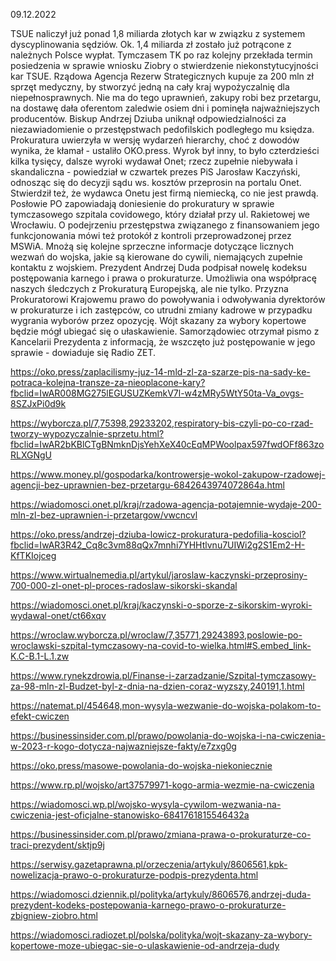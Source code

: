 09.12.2022

TSUE naliczył już ponad 1,8 miliarda złotych kar w związku z systemem dyscyplinowania sędziów. Ok. 1,4 miliarda zł zostało już potrącone z należnych Polsce wypłat. Tymczasem TK po raz kolejny przekłada termin posiedzenia w sprawie wniosku Ziobry o stwierdzenie niekonstytucyjności kar TSUE. Rządowa Agencja Rezerw Strategicznych kupuje za 200 mln zł sprzęt medyczny, by stworzyć jedną na cały kraj wypożyczalnię dla niepełnosprawnych. Nie ma do tego uprawnień, zakupy robi bez przetargu, na dostawę dała oferentom zaledwie osiem dni i pominęła najważniejszych producentów. Biskup Andrzej Dziuba uniknął odpowiedzialności za niezawiadomienie o przestępstwach pedofilskich podległego mu księdza. Prokuratura uwierzyła w wersję wydarzeń hierarchy, choć z dowodów wynika, że kłamał - ustaliło OKO.press. Wyrok był inny, to było czterdzieści kilka tysięcy, dalsze wyroki wydawał Onet; rzecz zupełnie niebywała i skandaliczna - powiedział w czwartek prezes PiS Jarosław Kaczyński, odnosząc się do decyzji sądu ws. kosztów przeprosin na portalu Onet. Stwierdził też, że wydawca Onetu jest firmą niemiecką, co nie jest prawdą. Posłowie PO zapowiadają doniesienie do prokuratury w sprawie tymczasowego szpitala covidowego, który działał przy ul. Rakietowej we Wrocławiu. O podejrzeniu przestępstwa związanego z finansowaniem jego funkcjonowania mówi też protokół z kontroli przeprowadzonej przez MSWiA. Mnożą się kolejne sprzeczne informacje dotyczące licznych wezwań do wojska, jakie są kierowane do cywili, niemających zupełnie kontaktu z wojskiem. Prezydent Andrzej Duda podpisał nowelę kodeksu postępowania karnego i prawa o prokuraturze. Umożliwia ona współpracę naszych śledczych z Prokuraturą Europejską, ale nie tylko. Przyzna Prokuratorowi Krajowemu prawo do powoływania i odwoływania dyrektorów w prokuraturze i ich zastępców, co utrudni zmiany kadrowe w przypadku wygrania wyborów przez opozycję. Wójt skazany za wybory kopertowe będzie mógł ubiegać się o ułaskawienie. Samorządowiec otrzymał pismo z Kancelarii Prezydenta z informacją, że wszczęto już postępowanie w jego sprawie - dowiaduje się Radio ZET.

https://oko.press/zaplacilismy-juz-14-mld-zl-za-szarze-pis-na-sady-ke-potraca-kolejna-transze-za-nieoplacone-kary?fbclid=IwAR008MG275lEGUSUZKemkV7l-w4zMRy5WtY50ta-Va_ovgs-8SZJxPi0d9k

https://wyborcza.pl/7,75398,29233202,respiratory-bis-czyli-po-co-rzad-tworzy-wypozyczalnie-sprzetu.html?fbclid=IwAR2bKBlCTgBNmknDjsYehXeX40cEqMPWoolpax597fwdOFf863zoRLXGNgU

https://www.money.pl/gospodarka/kontrowersje-wokol-zakupow-rzadowej-agencji-bez-uprawnien-bez-przetargu-6842643974072864a.html

https://wiadomosci.onet.pl/kraj/rzadowa-agencja-potajemnie-wydaje-200-mln-zl-bez-uprawnien-i-przetargow/vwcncvl

https://oko.press/andrzej-dziuba-lowicz-prokuratura-pedofilia-kosciol?fbclid=IwAR3R42_Cq8c3vm88qQx7mnhi7YHHtlvnu7UIWi2g2S1Em2-H-KfTKIojceg

https://www.wirtualnemedia.pl/artykul/jaroslaw-kaczynski-przeprosiny-700-000-zl-onet-pl-proces-radoslaw-sikorski-skandal

https://wiadomosci.onet.pl/kraj/kaczynski-o-sporze-z-sikorskim-wyroki-wydawal-onet/ct66xqv

https://wroclaw.wyborcza.pl/wroclaw/7,35771,29243893,poslowie-po-wroclawski-szpital-tymczasowy-na-covid-to-wielka.html#S.embed_link-K.C-B.1-L.1.zw

https://www.rynekzdrowia.pl/Finanse-i-zarzadzanie/Szpital-tymczasowy-za-98-mln-zl-Budzet-byl-z-dnia-na-dzien-coraz-wyzszy,240191,1.html

https://natemat.pl/454648,mon-wysyla-wezwanie-do-wojska-polakom-to-efekt-cwiczen

https://businessinsider.com.pl/prawo/powolania-do-wojska-i-na-cwiczenia-w-2023-r-kogo-dotycza-najwazniejsze-fakty/e7zxg0g

https://oko.press/masowe-powolania-do-wojska-niekoniecznie

https://www.rp.pl/wojsko/art37579971-kogo-armia-wezmie-na-cwiczenia

https://wiadomosci.wp.pl/wojsko-wysyla-cywilom-wezwania-na-cwiczenia-jest-oficjalne-stanowisko-6841761815546432a

https://businessinsider.com.pl/prawo/zmiana-prawa-o-prokuraturze-co-traci-prezydent/sktjp9j

https://serwisy.gazetaprawna.pl/orzeczenia/artykuly/8606561,kpk-nowelizacja-prawo-o-prokuraturze-podpis-prezydenta.html

https://wiadomosci.dziennik.pl/polityka/artykuly/8606576,andrzej-duda-prezydent-kodeks-postepowania-karnego-prawo-o-prokuraturze-zbigniew-ziobro.html

https://wiadomosci.radiozet.pl/polska/polityka/wojt-skazany-za-wybory-kopertowe-moze-ubiegac-sie-o-ulaskawienie-od-andrzeja-dudy